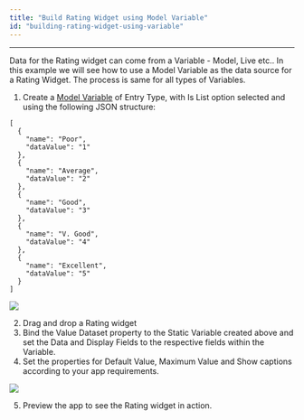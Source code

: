 ```yaml
---
title: "Build Rating Widget using Model Variable"
id: "building-rating-widget-using-variable"
---
```

---

Data for the Rating widget can come from a Variable - Model, Live etc.. In this example we will see how to use a Model Variable as the data source for a Rating Widget. The process is same for all types of Variables.

1. Create a [Model Variable](/learn/assets/var_sel.png) of Entry Type, with Is List option selected and using the following JSON structure:

```    
[
  {
    "name": "Poor",
    "dataValue": "1"
  },
  {
    "name": "Average",
    "dataValue": "2"
  },
  {
    "name": "Good",
    "dataValue": "3"
  },
  {
    "name": "V. Good",
    "dataValue": "4"
  },
  {
    "name": "Excellent",
    "dataValue": "5"
  }
]
```    

[![](/learn/assets/rating_usage_statvar.png)](/learn/assets/rating_usage_statvar.png)

2. Drag and drop a Rating widget
3. Bind the Value Dataset property to the Static Variable created above and set the Data and Display Fields to the respective fields within the Variable.
4. Set the properties for Default Value, Maximum Value and Show captions according to your app requirements. 

[![](/learn/assets/rating_usage_statvar_bind.png)](/learn/assets/rating_usage_statvar_bind.png)

5. Preview the app to see the Rating widget in action.



